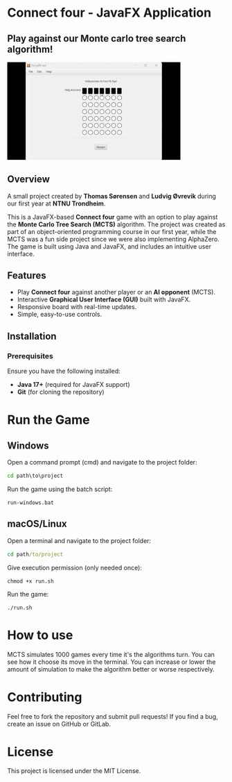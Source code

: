 # Connect four - JavaFX Application

## Play against our Monte carlo tree search algorithm!
  <img src="/docs/four_in_a_row.gif" width="400"> 

## Overview
A small project created by **Thomas Sørensen** and **Ludvig Øvrevik** during our first year at **NTNU Trondheim**.

This is a JavaFX-based **Connect four** game with an option to play against the **Monte Carlo Tree Search (MCTS)** algorithm. The project was created as part of an object-oriented programming course in our first year, while the MCTS was a fun side project since we were also implementing AlphaZero. The game is built using Java and JavaFX, and includes an intuitive user interface.



## Features
- Play **Connect four** against another player or an **AI opponent** (MCTS).
- Interactive **Graphical User Interface (GUI)** built with JavaFX.
- Responsive board with real-time updates.
- Simple, easy-to-use controls.

## Installation
### **Prerequisites**
Ensure you have the following installed:
- **Java 17+** (required for JavaFX support)
- **Git** (for cloning the repository)


# Run the Game

## Windows
Open a command prompt (cmd) and navigate to the project folder:

```cmd
cd path\to\project
```
Run the game using the batch script:

```
run-windows.bat
```

## macOS/Linux
Open a terminal and navigate to the project folder:

```cmd
cd path/to/project
```
Give execution permission (only needed once):

```
chmod +x run.sh
```

Run the game:
```
./run.sh
```
# How to use
MCTS simulates 1000 games every time it's the algorithms turn. You can see how it choose its move in the terminal. You can increase or lower the amount of simulation to make the algorithm better or worse respectively. 

# Contributing
Feel free to fork the repository and submit pull requests! If you find a bug, create an issue on GitHub or GitLab.

# License
This project is licensed under the MIT License.